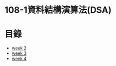# 108-1資料結構演算法(DSA)

# 目錄

- [week 2](https://github.com/lynn871104/lynn/tree/master/week2)
- [week 3](https://github.com/lynn871104/lynn/tree/master/week3)
- [week 4](https://github.com/lynn871104/lynn/tree/master/week)


